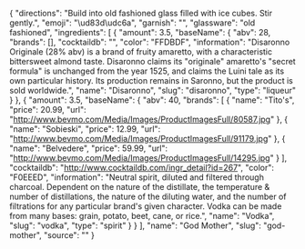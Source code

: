 {
    "directions": "Build into old fashioned glass filled with ice cubes. Stir gently.",
    "emoji": "\ud83d\udc6a",
    "garnish": "",
    "glassware": "old fashioned",
    "ingredients": [
        {
            "amount": 3.5,
            "baseName": {
                "abv": 28,
                "brands": [],
                "cocktaildb": "",
                "color": "FFDBDF",
                "information": "Disaronno Originale (28% abv) is a brand of fruity amaretto, with a characteristic bittersweet almond taste. Disaronno claims its \"originale\" amaretto's \"secret formula\" is unchanged from the year 1525, and claims the Luini tale as its own particular history. Its production remains in Saronno, but the product is sold worldwide.",
                "name": "Disaronno",
                "slug": "disaronno",
                "type": "liqueur"
            }
        },
        {
            "amount": 3.5,
            "baseName": {
                "abv": 40,
                "brands": [
                    {
                        "name": "Tito's",
                        "price": 20.99,
                        "url": "http://www.bevmo.com/Media/Images/ProductImagesFull/80587.jpg"
                    },
                    {
                        "name": "Sobieski",
                        "price": 12.99,
                        "url": "http://www.bevmo.com/Media/Images/ProductImagesFull/91179.jpg"
                    },
                    {
                        "name": "Belvedere",
                        "price": 59.99,
                        "url": "http://www.bevmo.com/Media/Images/ProductImagesFull/14295.jpg"
                    }
                ],
                "cocktaildb": "http://www.cocktaildb.com/ingr_detail?id=267",
                "color": "F0EEED",
                "information": "Neutral spirit, diluted and filtered through charcoal. Dependent on the nature of the distillate, the temperature & number of distillations, the nature of the diluting water, and the number of filtrations for any particular brand's given character. Vodka can be made from many bases: grain, potato, beet, cane, or rice.",
                "name": "Vodka",
                "slug": "vodka",
                "type": "spirit"
            }
        }
    ],
    "name": "God Mother",
    "slug": "god-mother",
    "source": ""
}